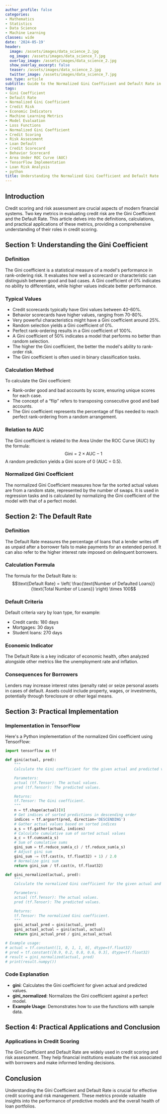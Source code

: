 ```yaml
---
author_profile: false
categories:
- Mathematics
- Statistics
- Data Science
- Machine Learning
classes: wide
date: '2024-05-19'
header:
  image: /assets/images/data_science_2.jpg
  og_image: /assets/images/data_science_7.jpg
  overlay_image: /assets/images/data_science_2.jpg
  show_overlay_excerpt: false
  teaser: /assets/images/data_science_2.jpg
  twitter_image: /assets/images/data_science_7.jpg
seo_type: article
subtitle: Guide to the Normalized Gini Coefficient and Default Rate in Credit Scoring and Risk Assessment
tags:
- Gini Coefficient
- Default Rate
- Normalized Gini Coefficient
- Credit Risk
- Economic Indicators
- Machine Learning Metrics
- Model Evaluation
- Loss Functions
- Normalized Gini Coefficient
- Credit Scoring
- Risk Assessment
- Loan Default
- Credit Scorecard
- Behavior Scorecard
- Area Under ROC Curve (AUC)
- TensorFlow Implementation
- Loan Risk Analysis
- python
title: Understanding the Normalized Gini Coefficient and Default Rate
---
```


## Introduction

Credit scoring and risk assessment are crucial aspects of modern financial systems. Two key metrics in evaluating credit risk are the Gini Coefficient and the Default Rate. This article delves into the definitions, calculations, and practical applications of these metrics, providing a comprehensive understanding of their roles in credit scoring.

## Section 1: Understanding the Gini Coefficient

### Definition

The Gini coefficient is a statistical measure of a model's performance in rank-ordering risk. It evaluates how well a scorecard or characteristic can distinguish between good and bad cases. A Gini coefficient of 0% indicates no ability to differentiate, while higher values indicate better performance.

### Typical Values

- Credit scorecards typically have Gini values between 40-60%.
- Behavior scorecards have higher values, ranging from 70-80%.
- Very powerful characteristics might have a Gini coefficient around 25%.
- Random selection yields a Gini coefficient of 0%.
- Perfect rank-ordering results in a Gini coefficient of 100%.
- A Gini coefficient of 50% indicates a model that performs no better than random selection.
- The higher the Gini coefficient, the better the model's ability to rank-order risk.
- The Gini coefficient is often used in binary classification tasks.

### Calculation Method

To calculate the Gini coefficient:

- Rank-order good and bad accounts by score, ensuring unique scores for each case.
- The concept of a “flip” refers to transposing consecutive good and bad accounts.
- The Gini coefficient represents the percentage of flips needed to reach perfect rank-ordering from a random arrangement.

### Relation to AUC

The Gini coefficient is related to the Area Under the ROC Curve (AUC) by the formula:
$$\text{Gini} = 2 \times \text{AUC} - 1$$
A random prediction yields a Gini score of 0 (AUC = 0.5).

### Normalized Gini Coefficient

The normalized Gini Coefficient measures how far the sorted actual values are from a random state, represented by the number of swaps. It is used in regression tasks and is calculated by normalizing the Gini coefficient of the model with that of a perfect model.

## Section 2: The Default Rate

### Definition

The Default Rate measures the percentage of loans that a lender writes off as unpaid after a borrower fails to make payments for an extended period. It can also refer to the higher interest rate imposed on delinquent borrowers.

### Calculation Formula

The formula for the Default Rate is:
$$\text{Default Rate} = \left( \frac{\text{Number of Defaulted Loans}}{\text{Total Number of Loans}} \right) \times 100$$

### Default Criteria

Default criteria vary by loan type, for example:

- Credit cards: 180 days
- Mortgages: 30 days
- Student loans: 270 days

### Economic Indicator

The Default Rate is a key indicator of economic health, often analyzed alongside other metrics like the unemployment rate and inflation.

### Consequences for Borrowers

Lenders may increase interest rates (penalty rate) or seize personal assets in cases of default. Assets could include property, wages, or investments, potentially through foreclosure or other legal means.

## Section 3: Practical Implementation

### Implementation in TensorFlow

Here's a Python implementation of the normalized Gini coefficient using TensorFlow:

```python
import tensorflow as tf

def gini(actual, pred):
    """
    Calculate the Gini coefficient for the given actual and predicted values.

    Parameters:
    actual (tf.Tensor): The actual values.
    pred (tf.Tensor): The predicted values.

    Returns:
    tf.Tensor: The Gini coefficient.
    """
    n = tf.shape(actual)[0]
    # Get indices of sorted predictions in descending order
    indices = tf.argsort(pred, direction='DESCENDING')
    # Gather actual values based on sorted indices
    a_s = tf.gather(actual, indices)
    # Calculate cumulative sum of sorted actual values
    a_c = tf.cumsum(a_s)
    # Sum of cumulative sums
    gini_sum = tf.reduce_sum(a_c) / tf.reduce_sum(a_s)
    # Adjust gini sum
    gini_sum -= (tf.cast(n, tf.float32) + 1) / 2.0
    # Normalize gini sum
    return gini_sum / tf.cast(n, tf.float32)

def gini_normalized(actual, pred):
    """
    Calculate the normalized Gini coefficient for the given actual and predicted values.

    Parameters:
    actual (tf.Tensor): The actual values.
    pred (tf.Tensor): The predicted values.

    Returns:
    tf.Tensor: The normalized Gini coefficient.
    """
    gini_actual_pred = gini(actual, pred)
    gini_actual_actual = gini(actual, actual)
    return gini_actual_pred / gini_actual_actual

# Example usage:
# actual = tf.constant([1, 0, 1, 1, 0], dtype=tf.float32)
# pred = tf.constant([0.9, 0.2, 0.8, 0.6, 0.3], dtype=tf.float32)
# result = gini_normalized(actual, pred)
# print(result.numpy())
```

### Code Explanation

- **gini**: Calculates the Gini coefficient for given actual and predicted values.
- **gini_normalized**: Normalizes the Gini coefficient against a perfect model.
- **Example Usage**: Demonstrates how to use the functions with sample data.

## Section 4: Practical Applications and Conclusion

### Applications in Credit Scoring

The Gini Coefficient and Default Rate are widely used in credit scoring and risk assessment. They help financial institutions evaluate the risk associated with borrowers and make informed lending decisions.

## Conclusion
Understanding the Gini Coefficient and Default Rate is crucial for effective credit scoring and risk management. These metrics provide valuable insights into the performance of predictive models and the overall health of loan portfolios.
